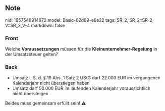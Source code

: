 ## Note
nid: 1657548914972
model: Basic-02d89-e0e22
tags: SR_2, SR_2::SR-2-V::SR_2_V-4
markdown: false

### Front
Welche <b>Voraussetzungen</b> müssen für die
<b>Kleinunternehmer-Regelung</b> in der Umsatzsteuer gelten?

### Back
<ul>
  <li>Umsatz i. S. d. § 19 Abs. 1 Satz 2 UStG darf 22.000 EUR im
  vergangenen Kalenderjahr nicht überstiegen haben
  <li>Umsatz darf 50.000 EUR im laufenden Kalenderjahr
  voraussichtlich nicht übersteigen
</ul>
<div>
  Beides muss gemeinsam erfüllt sein! ⚠️
</div>
